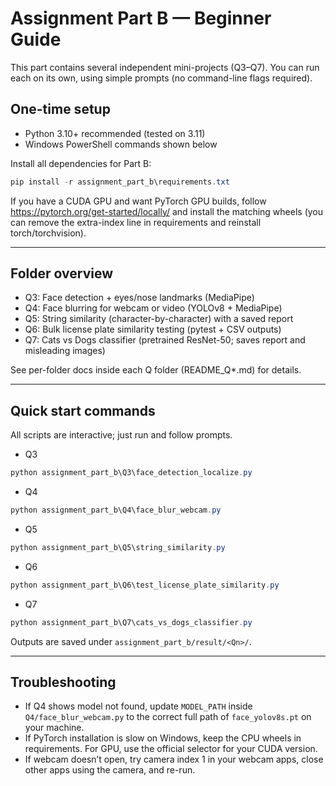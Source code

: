 # Assignment Part B — Beginner Guide

This part contains several independent mini-projects (Q3–Q7). You can run each on its own, using simple prompts (no command-line flags required).

## One-time setup
- Python 3.10+ recommended (tested on 3.11)
- Windows PowerShell commands shown below

Install all dependencies for Part B:

```powershell
pip install -r assignment_part_b\requirements.txt
```

If you have a CUDA GPU and want PyTorch GPU builds, follow https://pytorch.org/get-started/locally/ and install the matching wheels (you can remove the extra-index line in requirements and reinstall torch/torchvision).

---

## Folder overview

- Q3: Face detection + eyes/nose landmarks (MediaPipe)
- Q4: Face blurring for webcam or video (YOLOv8 + MediaPipe)
- Q5: String similarity (character-by-character) with a saved report
- Q6: Bulk license plate similarity testing (pytest + CSV outputs)
- Q7: Cats vs Dogs classifier (pretrained ResNet-50; saves report and misleading images)

See per-folder docs inside each Q folder (README_Q*.md) for details.

---

## Quick start commands

All scripts are interactive; just run and follow prompts.

- Q3
```powershell
python assignment_part_b\Q3\face_detection_localize.py
```

- Q4
```powershell
python assignment_part_b\Q4\face_blur_webcam.py
```

- Q5
```powershell
python assignment_part_b\Q5\string_similarity.py
```

- Q6
```powershell
python assignment_part_b\Q6\test_license_plate_similarity.py
```

- Q7
```powershell
python assignment_part_b\Q7\cats_vs_dogs_classifier.py
```

Outputs are saved under `assignment_part_b/result/<Qn>/`.

---

## Troubleshooting
- If Q4 shows model not found, update `MODEL_PATH` inside `Q4/face_blur_webcam.py` to the correct full path of `face_yolov8s.pt` on your machine.
- If PyTorch installation is slow on Windows, keep the CPU wheels in requirements. For GPU, use the official selector for your CUDA version.
- If webcam doesn’t open, try camera index 1 in your webcam apps, close other apps using the camera, and re-run.
